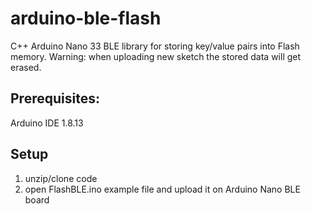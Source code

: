arduino-ble-flash
============

C++ Arduino Nano 33 BLE library for storing key/value pairs into Flash memory.
Warning: when uploading new sketch the stored data will get erased.


Prerequisites:
-------------

Arduino IDE 1.8.13

Setup
-----

 1. unzip/clone code
 2. open FlashBLE.ino example file and upload it on Arduino Nano BLE board
